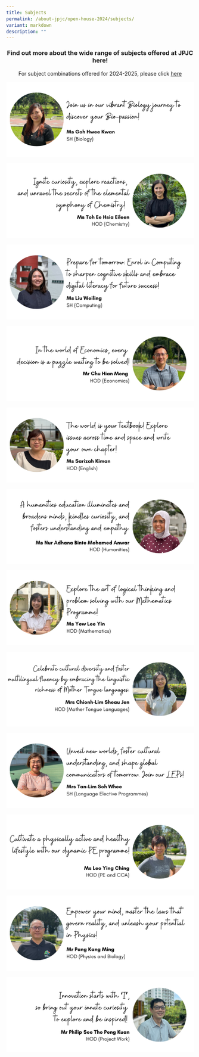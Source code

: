 ```yaml
---
title: Subjects
permalink: /about-jpjc/open-house-2024/subjects/
variant: markdown
description: ""
---
```

<div align="justify">
<h3><center>Find out more about the wide range of subjects offered at JPJC here!</center></h3>
	
<p></p><center>For subject combinations offered for 2024-2025, please click <a href="https://www.jpjc.moe.edu.sg/about/subject-combination/">here</a></center><p></p>



<div class="row"> 
	
<div class="column">	
<a href="https://www.jpjc.moe.edu.sg/mathematics-and-sciences/biology/"><img src="/images/Open%20house%202024/Subjects/1_Biology.png"></a>

<a href="https://www.jpjc.moe.edu.sg/mathematics-and-sciences/chemistry/"><img src="/images/Open%20house%202024/Subjects/2_Chemistry.png"></a>
	
<a href="https://www.jpjc.moe.edu.sg/mathematics-and-sciences/computing/"><img src="/images/Open%20house%202024/Subjects/3_Computing.png"></a>

<a href="https://www.jpjc.moe.edu.sg/humanities-and-the-arts/economics/"><img src="/images/Open%20house%202024/Subjects/4_Economics.png"></a>
	
<a href="https://www.jpjc.moe.edu.sg/knowledge-skills/general-paper/"><img src="/images/Open%20house%202024/Subjects/5_English.png"></a>	

<a href="https://www.jpjc.moe.edu.sg/humanities-and-the-arts/"><img src="/images/Open%20house%202024/Subjects/6_Humanities.png"></a>	

<a href="https://www.jpjc.moe.edu.sg/mathematics-and-sciences/math/"><img src="/images/Open%20house%202024/Subjects/7_Mathematics.png"></a>

<a href="https://www.jpjc.moe.edu.sg/languages/"><img src="/images/Open%20house%202024/Subjects/8_Mother_Tongue_Languages.png"></a>
	
<a href="https://www.jpjc.moe.edu.sg/language-elective-programmes/"><img src="/images/Open%20house%202024/Subjects/9_LEP.png"></a>	

<a href="https://www.jpjc.moe.edu.sg/physical-education/"><img src="/images/Open%20house%202024/Subjects/10_PE.png"></a>	

<a href="https://www.jpjc.moe.edu.sg/mathematics-and-sciences/physics/"><img src="/images/Open%20house%202024/Subjects/11_Physics.png"></a>	

<a href="https://www.jpjc.moe.edu.sg/knowledge-skills/project-work/"><img src="/images/Open%20house%202024/Subjects/12_PW.png"></a>	
	
	
</div>
</div>
</div>
 
